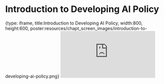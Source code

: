 # Introduction to Developing AI Policy
 
{type: iframe, title:Introduction to Developing AI Policy, width:800, height:600, poster:resources/chapt_screen_images/introduction-to-developing-ai-policy.png}
![](https://hutchdatascience.org/AI_for_Decision_Makers/no_toc/introduction-to-developing-ai-policy.html)
 

 
